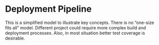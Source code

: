 # Deployment Pipeline
<section>
<aside class="notes">
This is a simplified model to illustrate key concepts. There is no “one-size fits all” model. Different project could require more complex build and deployment processes. Also, in most situation better test coverage is desirable.
</aside>
</section>
<!-- -->
<section>
<aside class="notes">
</aside>
</section>
<!-- -->

<!--
* http://www.informit.com/articles/article.aspx?p=1621865&seqNum=2
-->
